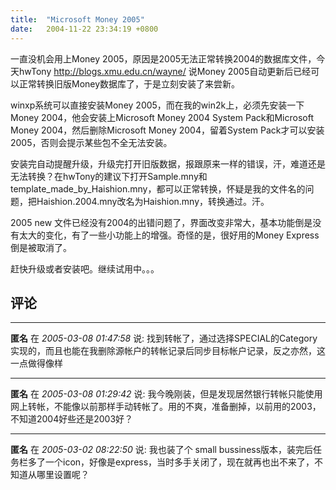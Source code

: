 ```yaml
---
title:  "Microsoft Money 2005"
date:   2004-11-22 23:34:19 +0800
---
```


一直没机会用上Money 2005，原因是2005无法正常转换2004的数据库文件，今天hwTony http://blogs.xmu.edu.cn/wayne/ 说Money 2005自动更新后已经可以正常转换旧版Money数据库了，于是立刻安装了来尝新。  

winxp系统可以直接安装Money 2005，而在我的win2k上，必须先安装一下Money 2004，他会安装上Microsoft Money 2004 System Pack和Microsoft Money 2004，然后删除Microsoft Money 2004，留着System Pack才可以安装2005，否则会提示某些包不全无法安装。  

安装完自动提醒升级，升级完打开旧版数据，报跟原来一样的错误，汗，难道还是无法转换？在hwTony的建议下打开Sample.mny和template_made_by_Haishion.mny，都可以正常转换，怀疑是我的文件名的问题，把Haishion.2004.mny改名为Haishion.mny，转换通过。汗。  

2005 new 文件已经没有2004的出错问题了，界面改变非常大，基本功能倒是没有太大的变化，有了一些小功能上的增强。奇怪的是，很好用的Money Express倒是被取消了。  

赶快升级或者安装吧。继续试用中。。。  


## 评论

*****
**匿名** 在 *2005-03-08 01:47:58* 说: 找到转帐了，通过选择SPECIAL的Category实现的，而且也能在我删除源帐户的转帐记录后同步目标帐户记录，反之亦然，这一点做得像样

*****
**匿名** 在 *2005-03-08 01:29:42* 说: 我今晚刚装，但是发现居然银行转帐只能使用网上转帐，不能像以前那样手动转帐了。用的不爽，准备删掉，以前用的2003，不知道2004好些还是2003好？

*****
**匿名** 在 *2005-03-02 08:22:50* 说: 我也装了个 small bussiness版本，装完后任务栏多了一个icon，好像是express，当时多手关闭了，现在就再也出不来了，不知道从哪里设置呢？

